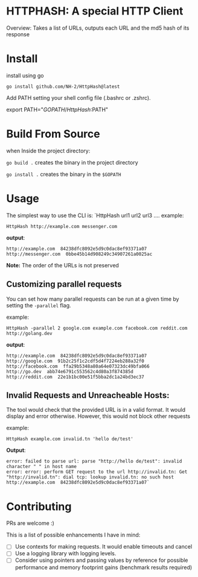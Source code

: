 # HTTPHASH: A special HTTP Client

Overview: Takes a list of URLs, outputs each URL and the md5 hash of its response

# Install

install using go

`go install github.com/NH-2/HttpHash@latest`

Add PATH setting your shell config file (.bashrc or .zshrc).

export PATH="$GOPATH/HttpHash:$PATH"

# Build From Source

when Inside the project directory: 

`go build .` creates the binary in the project directory

`go install .` creates the binary in the `$GOPATH`

# Usage

The simplest way to use the CLI is: `HttpHash url1 url2 url3 .... 
example:

```
HttpHash http://example.com messenger.com
```

**output**:
```
http://example.com  84238dfc8092e5d9c0dac8ef93371a07
http://messenger.com  0bbe45b14d908249c34907261a0025ac
```

**Note:** The order of the URLs is not preserved

## Customizing parallel requests
You can set how many parallel requests can be run at a given time by setting the `-parallel` flag.

example: 
```
HttpHash -parallel 2 google.com example.com facebook.com reddit.com http://golang.dev
```

**output**:
```
http://example.com  84238dfc8092e5d9c0dac8ef93371a07
http://google.com  91b2c25f1c2cdf5d4f7224eb288a32f0
http://facebook.com  ffa29b5348a80a64e07323dc49bfa066
http://go.dev  abb74e6791c553562c4d80a3f874385d
http://reddit.com  22e1b1bc00e51f5bba2dc1a24bd3ec37
```

## Invalid Requests and Unreacheable Hosts:

The tool would check that the provided URL is in a valid format. It would display and error otherwise. 
However, this would not block other requests

example:  
```
HttpHash example.com invalid.tn 'hello de/test'
```

**Output**:
```
error: failed to parse url: parse "http://hello de/test": invalid character " " in host name
error: error: perform GET request to the url http://invalid.tn: Get "http://invalid.tn": dial tcp: lookup invalid.tn: no such host
http://example.com  84238dfc8092e5d9c0dac8ef93371a07`
```

# Contributing

PRs are welcome :)

This is a list of possible enhancements I have in mind:
- [ ] Use contexts for making requests. It would enable timeouts and cancel
- [ ] Use a logging library with logging levels.
- [ ] Consider using pointers and passing values by reference for possible performance and memory footprint gains (benchmark results required)
